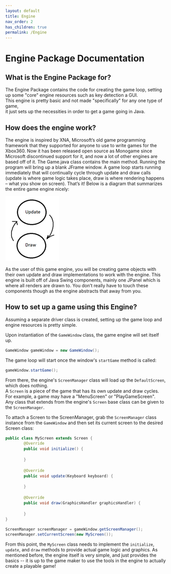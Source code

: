 ```yaml
---
layout: default
title: Engine
nav_order: 2
has_children: true
permalink: /Engine
---
```


# Engine Package Documentation

## What is the Engine Package for?

The Engine Package contains the code for creating the game loop, setting up some "core" engine resources such as key detection a GUI.<br>
This engine is pretty basic and not made "specifically" for any one type of game,<br>
it just sets up the necessities in order to get a game going in Java.

## How does the engine work?
The engine is inspired by XNA, Microsoft’s old game programming framework that they supported for
anyone to use to write games for the Xbox360. Now it has been released open source as Monogame
since Microsoft discontinued support for it, and now a lot of other engines are based off of it.
The Game.java class contains the main method. Running the program will bring up a blank JFrame
window. A game loop starts running immediately that will continually cycle through update and draw
calls (update is where game logic takes place, draw is where rendering happens – what you show on
screen). That’s it! Below is a diagram that summarizes the entire game engine nicely:

![](../assets/images/game-loop-diagram.png?raw=true)

As the user of this game engine, you will be creating game objects with their own update and draw
implementations to work with the engine.
This engine is built off of Java Swing components, mainly one JPanel which is where all renders are
drawn to. You don’t really have to touch these components though as the engine abstracts that away
from you.

## How to set up a game using this Engine?
Assuming a separate driver class is created, setting up the game loop and engine resources is pretty simple.

Upon instantiation of the `GameWindow` class, the game engine will set itself up.<br>
```java
GameWindow gameWindow = new GameWindow();
```

The game loop will start once the window's `startGame` method is called:
```java
gameWindow.startGame();
```

From there, the engine's `ScreenManager` class will load up the `DefaultScreen`, which does nothing.<br>
A `Screen` is a piece of the game that has its own update and draw cycles.<br>
For example, a game may have a "MenuScreen" or "PlayGameScreen".<br>
Any class that extends from the engine's `Screen` base class can be given to the `ScreenManager`.

To attach a Screen to the ScreenManager, grab the `ScreenManager` class instance from the `GameWindow` and then set its current screen to the desired Screen class: 
```java
public class MyScreen extends Screen {
    	@Override
    	public void initialize() {

    	}

        @Override
        public void update(Keyboard keyboard) {
    	    
    	}

        @Override
        public void draw(GraphicsHandler graphicsHandler) {
    	    
        }
}
```

```java
ScreenManager screenManager = gameWindow.getScreenManager();
screenManager.setCurrentScreen(new MyScreen());
```

From this point, the `MyScreen` class needs to implement the `initialize`, `update`, and `draw` methods to provide actual game logic and graphics.
As mentioned before, the engine itself is very simple, and just provides the basics -- it is up to the game maker to use the tools in the engine to actually create a playable game!

